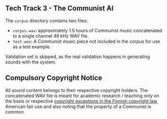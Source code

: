 ## Tech Track 3 - The Communist AI

The `corpus` directory contains two files:
- `corpus.wav`: approximately 1.5 hours of Communist music concatenated to a single channel 48 kHz WAV file.
- `test.wav`: A Communist music piece not included in the corpus for use as a test example.

Validation set is skipped, as the real validation happens in generating sounds with the system.

## Compulsory Copyright Notice
All sound content belongs to their respective copyright holders. The concatenated WAV file is meant for academic research / teaching only on the basis or respective
[copyright exceptions in the Finnish copyright law](http://www.finlex.fi/fi/laki/ajantasa/1961/19610404#L2P14), American fair use and also noting that the property of a Communist is common.
